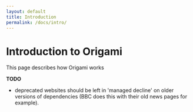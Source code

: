 ```yaml
---
layout: default
title: Introduction
permalink: /docs/intro/
---
```


# Introduction to Origami

<p class='lead'>This page describes how Origami works</p>

**TODO**

* deprecated websites should be left in 'managed decline' on older versions of dependencies (BBC does this with their old news pages for example).
